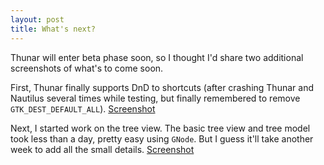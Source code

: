 ```yaml
---
layout: post
title: What's next?
---
```


Thunar will enter beta phase soon, so I thought I'd share two additional screenshots of what's to come soon.

First, Thunar finally supports DnD to shortcuts (after crashing Thunar and Nautilus several times while testing, but finally remembered to remove `GTK_DEST_DEFAULT_ALL`). <a href="/images/2006/thunar-shortcuts-dnd.png">Screenshot</a>

Next, I started work on the tree view. The basic tree view and tree model took less than a day, pretty easy using <code>GNode</code>. But I guess it'll take another week to add all the small details. <a href="/images/2006/thunar-tree-view.png">Screenshot</a>


